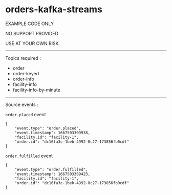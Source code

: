 # orders-kafka-streams

EXAMPLE CODE ONLY

NO SUPPORT PROVIDED

USE AT YOUR OWN RISK

---

Topics required :
 - order
 - order-keyed
 - order-info
 - facility-info
 - facility-info-by-minute

---

Source events :

`order.placed` event

```
{
	"event.type": "order.placed",
	"event.timestamp": 1667503309938,
	"facility.id": "facility-1",
	"order.id": "dc16fa3c-1beb-4992-8c27-173856fb0cdf"
}
```

`order.fulfilled` event

```
{
	"event.type": "order.fulfilled",
	"event.timestamp": 1667503309423,
	"facility.id": "facility-1",
	"order.id": "dc16fa3c-1beb-4992-8c27-173856fb0cdf"
}
```